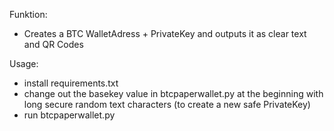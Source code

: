 Funktion:
- Creates a BTC WalletAdress + PrivateKey and outputs it as clear text and QR Codes

Usage:
- install requirements.txt
- change out the basekey value in btcpaperwallet.py at the beginning with long secure random text characters (to create a new safe PrivateKey)
- run btcpaperwallet.py
